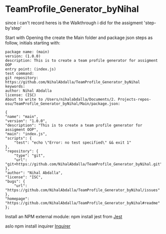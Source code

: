 # TeamProfile_Generator_byNihal

since i can't record heres is the Walkthrough i did for the assigment 'step-by'step'

Start with Opening the create the Main folder and package json steps as follow, initials starting with:

    package name: (main)
    version: (1.0.0)
    description: This is to create a team profile generator for assigment OOP
    entry point: (index.js)
    test command:
    git repository: https://github.com/NihalAbdalla/TeamProfile_Generator_byNihal
    keywords:
    author: Nihal Abdalla
    license: (ISC)
    About to write to /Users/nihalabdalla/Documents/2. Projects-repos-osu/TeamProfile_Generator_byNihal/Main/package.json:

    {
    "name": "main",
    "version": "1.0.0",
    "description": "This is to create a team profile generator for assigment OOP",
    "main": "index.js",
    "scripts": {
        "test": "echo \"Error: no test specified\" && exit 1"
    },
    "repository": {
        "type": "git",
        "url": "git+https://github.com/NihalAbdalla/TeamProfile_Generator_byNihal.git"
    },
    "author": "Nihal Abdalla",
    "license": "ISC",
    "bugs": {
        "url": "https://github.com/NihalAbdalla/TeamProfile_Generator_byNihal/issues"
    },
    "homepage": "https://github.com/NihalAbdalla/TeamProfile_Generator_byNihal#readme"
    };

Install an NPM external module: npm install jest from [Jest](https://www.npmjs.com/package/jest)

aslo npm install inquirer [Inquirer](https://www.npmjs.com/package/inquirer)
